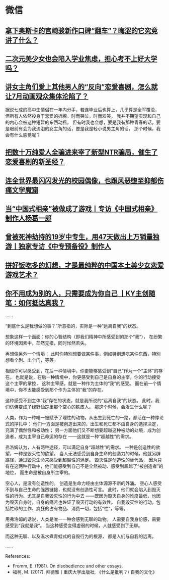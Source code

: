 # 微信

## [拿下奥斯卡的宫崎骏新作口碑“翻车”？晦涩的它究竟讲了什么？](https://mp.weixin.qq.com/s/eRrEEgbAfoFNqItriWhNVw)

## [二次元美少女也会陷入学业焦虑，担心考不上好大学吗？](https://mp.weixin.qq.com/s/s8s5kHjlQRzZEfRbN1q5ng)

## [讲女主角们爱上其他男人的“反向”恋爱喜剧，怎么就让7月动画观众集体沦陷了？](https://mp.weixin.qq.com/s/hwYS0cil1TV4lh4Iq5WqVQ)

据说七成的高中生情侣在一年内分手，若连毕业后也算上，几乎算是全军覆没，
但所有人依然投身于恋爱的折腾，时而哭泣，时而欢笑，
我并不期望实现和自己的内心会被这种短暂的东西动摇，
但有时我也会想，要是我有那种青春的话，要是眼前有会为我流泪的女主角的话，要是我是轻小说男主角的话，
那个时候，我会有什么感觉呢？

## [把数十万纯爱人全骗进来宰了新型NTR骗局，催生了恋爱喜剧的新圣经？](https://mp.weixin.qq.com/s/ljl3QJqMr54ky7AFCsDypQ)

## [连全世界最闪闪发光的校园偶像，也跟风恶堕至抑郁伤痛文学魔窟](https://mp.weixin.qq.com/s/-2Ra6sMeUp90i1M4zQKSIw)

## [当“中国式相亲”被做成了游戏丨专访《中国式相亲》制作人杨葛一郎](https://mp.weixin.qq.com/s/3ZB6GOeNzNcnOuDRx6SYIg)

## [曾被死神劫持的19岁中专生，用47天做出上万销量独游丨独家专访《中专预备役》制作人](https://mp.weixin.qq.com/s/fATo6MytGeLbbDQoGsZeJA)

## [拼好饭吃多的幻想，才是最纯粹的中国本土美少女恋爱游戏艺术？](https://mp.weixin.qq.com/s/8BB66PqJvKd_BoltewUMKQ)

## [你不用成为别的人，只需要成为你自己 丨KY主创随笔：如何抵达真我？](https://mp.weixin.qq.com/s/CFp6HjEHJq6oHd9af8eaMg)

……

“到底什么是我想做的事？”所意指的，实际是一种“远离自我”的状态。

想象这样一个画面：你的心智结构（即我们精神中所感受到的那个“我”），
在纷繁的环境因素中，茫然无措，同时怅然若失。

再想像另外一个情境：
此时你特别想要做某件事，例如特别想吃某件东西，特别想看个剧、出个门，等等。

相信你可以感受到，在后一种情境中，你更能够感受到“自己”作为一个“主体”的存在。
也就是说，在后一种情境中，你更感受到自己是自身的主宰，你的行动接受这个主宰的掌控，
这种主宰感，就是一种作为主体的“我”的感受。
而在前一个情境中，你不太能感受到那个作为主体的“我”的存在。

这种感受不到主体“我”存在的状态，就是我所说的“远离自我”的状态。
此时，我们仿佛变成了绿野仙踪里那个空心的铁皮人。
那这个时候，会发生什么呢？

人类，作为一种唯一被赋予了理性的动物，从出生到死亡的一路，都活在一种悖论式的挣扎中：
他们一方面是被创造出来的，出生和死亡都不由自身的选择决定，充满了偶然性和被动性；
另一方面他们又不断想要超越这种被动的处境，成为创造者，成为主宰自己命运的存在
——这就是一种“超越性”的需求。

弗洛姆认为，人有两种途径，可以满足自身“超越性”的需求。
一种是创造性的欲望，一种是毁灭性的欲望。
当人无法感受到自身生命的创造力的时候，他就另辟蹊径，通过毁灭生命来感受到超越性的满足。
毁灭性是创造性的替代品，
因为只有在这两种行动中，他们能感受到自己不是全然被动、感受到超越了“被创造者”的地位，
而生命是被自身所主宰的。

空心人，是没有创造性的。
创造是生命力经由主体源源不断的外涌。
空心人感受不到与自己生命的强烈链接，也就没有创造性可言。
此时，他们就会陷入到毁灭性的行为、尤其是自我毁灭性的行为中去
——既因为毁灭自身的难度最低，也因为毁灭自身时，自身的痛苦也佐证了毁灭行动的有效性。
自我毁灭性的行动，包括忙碌的工作、疯狂的占有物品、消费一切，包括“性”，等等。

用弗洛姆的话说，人类是唯一一种会感到无聊的动物。
人需要自我身份感，需要感受到“我就是我”。
当这种感受变得虚弱的时候，人就感受到了无聊。

而这种无聊、以及温水煮青蛙式的自毁行为的根源，
都是人们与自我的远离。

……

References:

- Fromm, E. (1981). On disobedience and other essays.
- 福柯, M. (2017). 拜德雅丨重庆大学出版社, 《什么是批判？/ 自我的文化》
